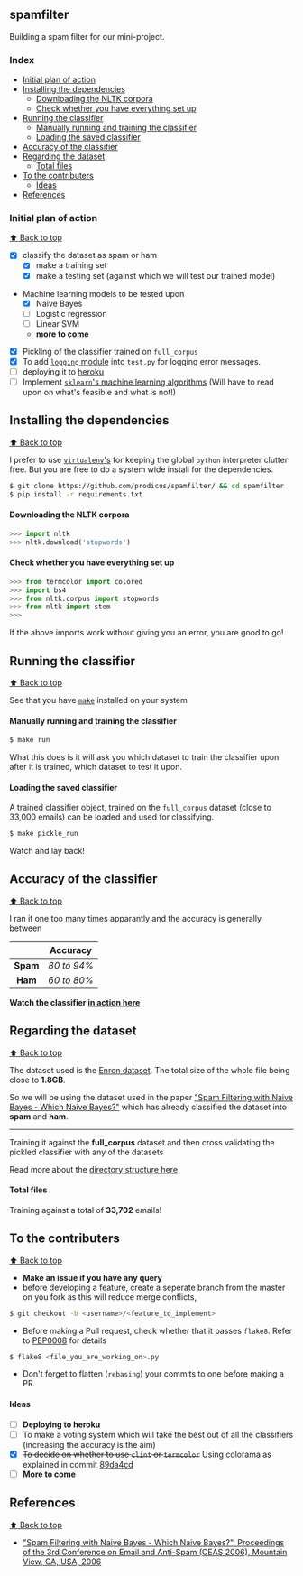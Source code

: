 ## spamfilter

Building a spam filter for our mini-project. 

### Index

- [Initial plan of action](https://github.com/prodicus/spamfilter/tree/pickling#initial-plan-of-action)
- [Installing the dependencies](https://github.com/prodicus/spamfilter/tree/pickling#installing-the-dependencies)
  - [Downloading the NLTK corpora](https://github.com/prodicus/spamfilter/tree/pickling#downloading-the-nltk-corpora)
  - [Check whether you have everything set up](https://github.com/prodicus/spamfilter/tree/pickling#check-whether-you-have-everything-set-up)
- [Running the classifier](https://github.com/prodicus/spamfilter/tree/pickling#running-the-classifier)
  - [Manually running and training the classifier](https://github.com/prodicus/spamfilter/tree/pickling#manually-running-and-training-the-classifier)
  - [Loading the saved classifier](https://github.com/prodicus/spamfilter/tree/pickling#loading-the-saved-classifier)
- [Accuracy of the classifier](https://github.com/prodicus/spamfilter/tree/pickling#accuracy-of-the-classifier)
- [Regarding the dataset](https://github.com/prodicus/spamfilter/tree/pickling#regarding-the-dataset)
  - [Total files](https://github.com/prodicus/spamfilter/tree/pickling#total-files)
- [To the contributers](https://github.com/prodicus/spamfilter/tree/pickling#to-the-contributers)
  - [Ideas](https://github.com/prodicus/spamfilter/tree/pickling#ideas)
- [References](https://github.com/prodicus/spamfilter/tree/pickling#references)

### Initial plan of action

[:arrow_up: Back to top](https://github.com/prodicus/spamfilter/tree/pickling#spamfilter)

- [x] classify the dataset as spam or ham
  - [x] make a training set
  - [x] make a testing set (against which we will test our trained model)
- Machine learning models to be tested upon
  - [x] Naive Bayes
  - [ ] Logistic regression
  - [ ] Linear SVM
  - **more to come**
- [x] Pickling of the classifier trained on `full_corpus`
- [x] To add [`logging` module](https://docs.python.org/2/howto/logging.html) into `test.py`
  for logging error messages. 
- [ ] deploying it to [heroku](https://heroku.com)
- [ ] Implement [`sklearn`'s machine learning algorithms](https://scikit-learn.org/stable/modules/naive_bayes.html) (Will have to read upon on what's feasible and what
  is not!)

## Installing the dependencies
[:arrow_up: Back to top](https://github.com/prodicus/spamfilter/tree/pickling#spamfilter)

I prefer to use [`virtualenv`'s](http://docs.python-guide.org/en/latest/dev/virtualenvs/) for keeping the global `python` interpreter clutter free. But you are free to do a system wide install for the dependencies.


```sh
$ git clone https://github.com/prodicus/spamfilter/ && cd spamfilter
$ pip install -r requirements.txt
```

#### Downloading the NLTK corpora

```python
>>> import nltk
>>> nltk.download('stopwords')
```

#### Check whether you have everything set up

```python
>>> from termcolor import colored
>>> import bs4
>>> from nltk.corpus import stopwords
>>> from nltk import stem
>>>
```

If the above imports work without giving you an error, you are good to go!

## Running the classifier
[:arrow_up: Back to top](https://github.com/prodicus/spamfilter/tree/pickling#spamfilter)

See that you have [`make`](https://www.gnu.org/software/make/) installed on your system

#### Manually running and training the classifier

```sh
$ make run
```

What this does is it will ask you which dataset to train the classifier upon after it is trained, which dataset to test it upon.

#### Loading the saved classifier

A trained classifier object, trained on the `full_corpus` dataset (close to 33,000 emails) can be loaded and used for classifying.

```sh
$ make pickle_run
```

Watch and lay back!

## Accuracy of the classifier
[:arrow_up: Back to top](https://github.com/prodicus/spamfilter/tree/pickling#spamfilter)

I ran it one too many times apparantly and the accuracy is generally between 

|          | Accuracy  |
|:--------:|:---:|
| **Spam** | _80 to 94%_|
| **Ham**  | _60 to 80%_ |

**Watch the classifier [in action here](http://pastebin.com/cwSQxaEX)**

## Regarding the dataset
[:arrow_up: Back to top](https://github.com/prodicus/spamfilter/tree/pickling#spamfilter)

The dataset used is the [Enron dataset](http://www.cs.cmu.edu/~enron/). The
total size of the whole file being close to **1.8GB**.

So we will be using the dataset used in the paper ["Spam Filtering with Naive Bayes - Which Naive Bayes?"](http://www.aueb.gr/users/ion/docs/ceas2006_paper.pdf) which has already classified the dataset into **spam** and **ham**. 

***

Training it against the **full_corpus** dataset and then cross validating the pickled classifier with any of the datasets

Read more about the [directory structure here](https://github.com/prodicus/spamfilter/blob/pickling/data/README.md)

#### Total files 

Training against a total of **33,702** emails!

## To the contributers
[:arrow_up: Back to top](https://github.com/prodicus/spamfilter/tree/pickling#spamfilter)

- **Make an issue if you have any query**
- before developing a feature, create a seperate branch from the master on you fork
as this will reduce merge conflicts, 

```sh
$ git checkout -b <username>/<feature_to_implement>
```

- Before making a Pull request, check whether that it passes `flake8`. Refer to [PEP0008](http://pep8.org/) for details

```sh
$ flake8 <file_you_are_working_on>.py
```
- Don't forget to flatten (`rebasing`) your commits to one before making a PR.

#### Ideas

- [ ] **Deploying to heroku**
- [ ] To make a voting system which will take the best out of all the
classifiers (increasing the accuracy is the aim)
- [x] ~~To decide on whether to use `clint` or `termcolor`~~ Using colorama as
  explained in commit [89da4cd](https://github.com/prodicus/spamfilter/commit/89da4cd534abef3adec7b6b22a4e64e0f2b33393)
- [ ] **More to come** 

## References
[:arrow_up: Back to top](https://github.com/prodicus/spamfilter/tree/pickling#spamfilter)

- ["Spam Filtering with Naive Bayes - Which Naive Bayes?". Proceedings of the 3rd Conference on Email and Anti-Spam (CEAS 2006), Mountain View, CA, USA, 2006](http://www.aueb.gr/users/ion/docs/ceas2006_paper.pdf)
